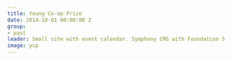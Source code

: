 ```yaml
---
title: Young Co-op Prize
date: 2014-10-01 00:00:00 Z
group:
- past
leader: Small site with event calendar. Symphony CMS with Foundation 5.
image: ycp
---
```


